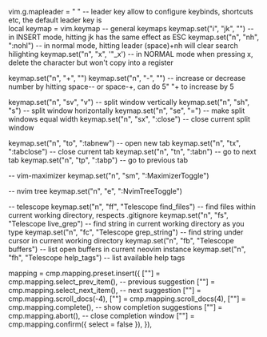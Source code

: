 vim.g.mapleader = " " -- leader key allow to configure keybinds, shortcuts etc, the default leader key is \
local keymap = vim.keymap
-- general keymaps
keymap.set("i", "jk", "<ESC>") -- in INSERT mode, hitting jk has the same effect as ESC
keymap.set("n", "<leader>nh", ":nohl<CR>") -- in normal mode, hitting leader (space)+nh will clear search hilighting
keymap.set("n", "x", '"\_x') -- in NORMAL mode when pressing x, delete the character but won't copy into a register

keymap.set("n", "<leader>+", "<C-a>")
keymap.set("n", "<leader>-", "<C-x>") -- increase or decrease number by hitting space-- or space-+, can do 5" "+ to increase by 5

keymap.set("n", "<leader>sv", "<C-w>v") -- split window vertically
keymap.set("n", "<leader>sh", "<C-w>s") -- split window horizontally
keymap.set("n", "<leader>se", "<C-w>=") -- make split windows equal width
keymap.set("n", "<leader>sx", ":close<CR>") -- close current split window

keymap.set("n", "<leader>to", ":tabnew<CR>") -- open new tab
keymap.set("n", "<leader>tx", ":tabclose<CR>") -- close current tab
keymap.set("n", "<leader>tn", ":tabn<CR>") -- go to next tab
keymap.set("n", "<leader>tp", ":tabp<CR>") -- go to previous tab

-- vim-maximizer
keymap.set("n", "<leader>sm", ":MaximizerToggle<CR>")

-- nvim tree
keymap.set("n", "<leader>e", ":NvimTreeToggle<CR>")

-- telescope
keymap.set("n", "<leader>ff", "<cmd>Telescope find_files<cr>") -- find files within current working directory, respects .gitignore
keymap.set("n", "<leader>fs", "<cmd>Telescope live_grep<cr>") -- find string in current working directory as you type
keymap.set("n", "<leader>fc", "<cmd>Telescope grep_string<cr>") -- find string under cursor in current working directory
keymap.set("n", "<leader>fb", "<cmd>Telescope buffers<cr>") -- list open buffers in current neovim instance
keymap.set("n", "<leader>fh", "<cmd>Telescope help_tags<cr>") -- list available help tags

mapping = cmp.mapping.preset.insert({
["<C-k>"] = cmp.mapping.select_prev_item(), -- previous suggestion
["<C-j>"] = cmp.mapping.select_next_item(), -- next suggestion
["<C-b>"] = cmp.mapping.scroll_docs(-4),
["<C-f>"] = cmp.mapping.scroll_docs(4),
["<C-Space>"] = cmp.mapping.complete(), -- show completion suggestions
["<C-e>"] = cmp.mapping.abort(), -- close completion window
["<CR>"] = cmp.mapping.confirm({ select = false }),
}),
